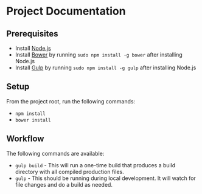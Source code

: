 # Project Documentation


## Prerequisites

- Install [Node.js](https://nodejs.org/en/download/)
- Install [Bower](http://bower.io/#install-bower) by running `sudo npm install -g bower` after installing Node.js
- Install [Gulp](http://gulpjs.com) by running `sudo npm install -g gulp` after installing Node.js


## Setup

From the project root, run the following commands:
- `npm install`
- `bower install`


## Workflow

The following commands are available:
- `gulp build` - This will run a one-time build that produces a build directory with all compiled production files.
- `gulp` - This should be running during local development. It will watch for file changes and do a build as needed.

